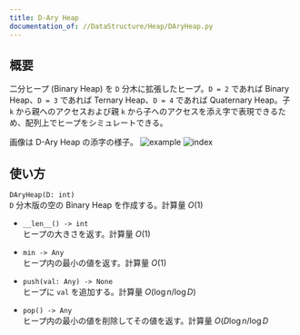 ```yaml
---
title: D-Ary Heap
documentation_of: //DataStructure/Heap/DAryHeap.py
---
```

## 概要
二分ヒープ (Binary Heap) を `D` 分木に拡張したヒープ。`D = 2` であれば Binary Heap、`D = 3` であれば Ternary Heap、`D = 4` であれば Quaternary Heap。子 `k` から親へのアクセスおよび親 `k` から子へのアクセスを添え字で表現できるため、配列上でヒープをシミュレートできる。

画像は D-Ary Heap の添字の様子。
![example]("https://Neterukun1993.github.io/Library/DAryHeap-example.png")
![index]("https://Neterukun1993.github.io/Library/DAryHeap-index.png")

## 使い方
`DAryHeap(D: int)`  
`D` 分木版の空の Binary Heap を作成する。計算量 $O(1)$

- `__len__() -> int`  
ヒープの大きさを返す。計算量 $O(1)$

- `min -> Any`  
ヒープ内の最小の値を返す。計算量 $O(1)$

- `push(val: Any) -> None`  
ヒープに `val` を追加する。計算量 $O(\log n / \log D)$

- `pop() -> Any`  
ヒープ内の最小の値を削除してその値を返す。計算量 $O(D\log n / \log D$
